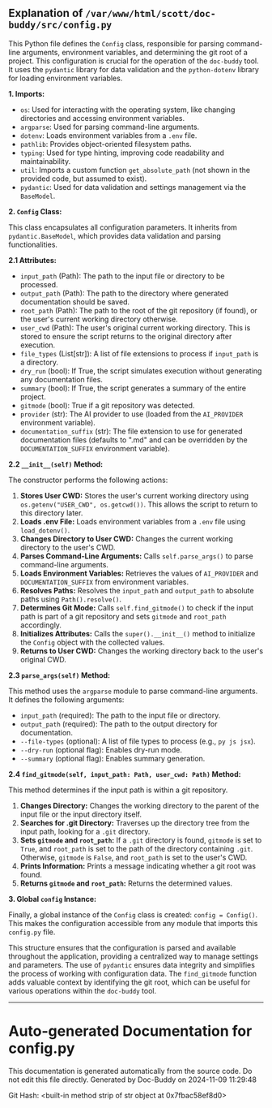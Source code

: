 ## Explanation of `/var/www/html/scott/doc-buddy/src/config.py`

This Python file defines the `Config` class, responsible for parsing command-line arguments, environment variables, and determining the git root of a project. This configuration is crucial for the operation of the `doc-buddy` tool. It uses the `pydantic` library for data validation and the `python-dotenv` library for loading environment variables.

**1. Imports:**

* `os`: Used for interacting with the operating system, like changing directories and accessing environment variables.
* `argparse`: Used for parsing command-line arguments.
* `dotenv`:  Loads environment variables from a `.env` file.
* `pathlib`: Provides object-oriented filesystem paths.
* `typing`:  Used for type hinting, improving code readability and maintainability.
* `util`:  Imports a custom function `get_absolute_path` (not shown in the provided code, but assumed to exist).
* `pydantic`: Used for data validation and settings management via the `BaseModel`.


**2. `Config` Class:**

This class encapsulates all configuration parameters.  It inherits from `pydantic.BaseModel`, which provides data validation and parsing functionalities.

**2.1 Attributes:**

* `input_path` (Path): The path to the input file or directory to be processed.
* `output_path` (Path): The path to the directory where generated documentation should be saved.
* `root_path` (Path): The path to the root of the git repository (if found), or the user's current working directory otherwise.
* `user_cwd` (Path): The user's original current working directory. This is stored to ensure the script returns to the original directory after execution.
* `file_types` (List[str]):  A list of file extensions to process if `input_path` is a directory.
* `dry_run` (bool): If True, the script simulates execution without generating any documentation files.
* `summary` (bool): If True, the script generates a summary of the entire project.
* `gitmode` (bool):  True if a git repository was detected.
* `provider` (str): The AI provider to use (loaded from the `AI_PROVIDER` environment variable).
* `documentation_suffix` (str): The file extension to use for generated documentation files (defaults to ".md" and can be overridden by the `DOCUMENTATION_SUFFIX` environment variable).


**2.2 `__init__(self)` Method:**

The constructor performs the following actions:

1. **Stores User CWD:** Stores the user's current working directory using `os.getenv("USER_CWD", os.getcwd())`. This allows the script to return to this directory later.
2. **Loads .env File:** Loads environment variables from a `.env` file using `load_dotenv()`.
3. **Changes Directory to User CWD:** Changes the current working directory to the user's CWD.
4. **Parses Command-Line Arguments:** Calls `self.parse_args()` to parse command-line arguments.
5. **Loads Environment Variables:**  Retrieves the values of `AI_PROVIDER` and `DOCUMENTATION_SUFFIX` from environment variables.
6. **Resolves Paths:** Resolves the `input_path` and `output_path` to absolute paths using `Path().resolve()`.
7. **Determines Git Mode:** Calls `self.find_gitmode()` to check if the input path is part of a git repository and sets `gitmode` and `root_path` accordingly.
8. **Initializes Attributes:** Calls the `super().__init__()` method to initialize the `Config` object with the collected values.
9. **Returns to User CWD:** Changes the working directory back to the user's original CWD.


**2.3 `parse_args(self)` Method:**

This method uses the `argparse` module to parse command-line arguments. It defines the following arguments:

* `input_path` (required): The path to the input file or directory.
* `output_path` (required):  The path to the output directory for documentation.
* `--file-types` (optional):  A list of file types to process (e.g., `py js jsx`).
* `--dry-run` (optional flag): Enables dry-run mode.
* `--summary` (optional flag): Enables summary generation.

**2.4 `find_gitmode(self, input_path: Path, user_cwd: Path)` Method:**

This method determines if the input path is within a git repository.

1. **Changes Directory:** Changes the working directory to the parent of the input file or the input directory itself.
2. **Searches for .git Directory:** Traverses up the directory tree from the input path, looking for a `.git` directory.
3. **Sets `gitmode` and `root_path`:** If a `.git` directory is found, `gitmode` is set to `True`, and `root_path` is set to the path of the directory containing `.git`. Otherwise, `gitmode` is `False`, and `root_path` is set to the user's CWD.
4. **Prints Information:** Prints a message indicating whether a git root was found.
5. **Returns `gitmode` and `root_path`:** Returns the determined values.


**3. Global `config` Instance:**

Finally, a global instance of the `Config` class is created: `config = Config()`. This makes the configuration accessible from any module that imports this `config.py` file.


This structure ensures that the configuration is parsed and available throughout the application, providing a centralized way to manage settings and parameters. The use of `pydantic` ensures data integrity and simplifies the process of working with configuration data. The `find_gitmode` function adds valuable context by identifying the git root, which can be useful for various operations within the `doc-buddy` tool.


---
# Auto-generated Documentation for config.py
This documentation is generated automatically from the source code. Do not edit this file directly.
Generated by Doc-Buddy on 2024-11-09 11:29:48

Git Hash: <built-in method strip of str object at 0x7fbac58ef8d0>
